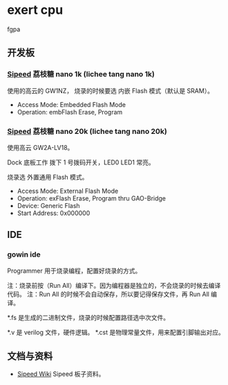 # exert cpu

fgpa

## 开发板

### [Sipeed](https://www.sipeed.com/) 荔枝糖 nano 1k (lichee tang nano 1k)

使用的高云的 GW1NZ， 烧录的时候要选 内嵌 Flash 模式（默认是 SRAM）。

- Access Mode: Embedded Flash Mode
- Operation: embFlash Erase, Program

### [Sipeed](https://www.sipeed.com/) 荔枝糖 nano 20k (lichee tang nano 20k)

使用高云 GW2A-LV18。

Dock 底板工作 拨下 1 号拨码开关，LED0 LED1 常亮。

烧录选 外置通用 Flash 模式。

- Access Mode: External Flash Mode
- Operation: exFlash Erase, Program thru GAO-Bridge
- Device: Generic Flash
- Start Address: 0x000000

## IDE

### gowin ide

Programmer 用于烧录编程，配置好烧录的方式。

注：烧录前按（Run All）编译下。因为编程器是独立的，不会烧录的时候去编译代码。
注：Run All 的时候不会自动保存，所以要记得保存文件，再 Run All 编译。

*.fs 是生成的二进制文件，烧录的时候配置路径选中次文件。

*.v 是 verilog 文件，硬件逻辑。
*.cst 是物理常量文件，用来配置引脚输出对应。

## 文档与资料

- [Sipeed Wiki](https://wiki.sipeed.com/) Sipeed 板子资料。